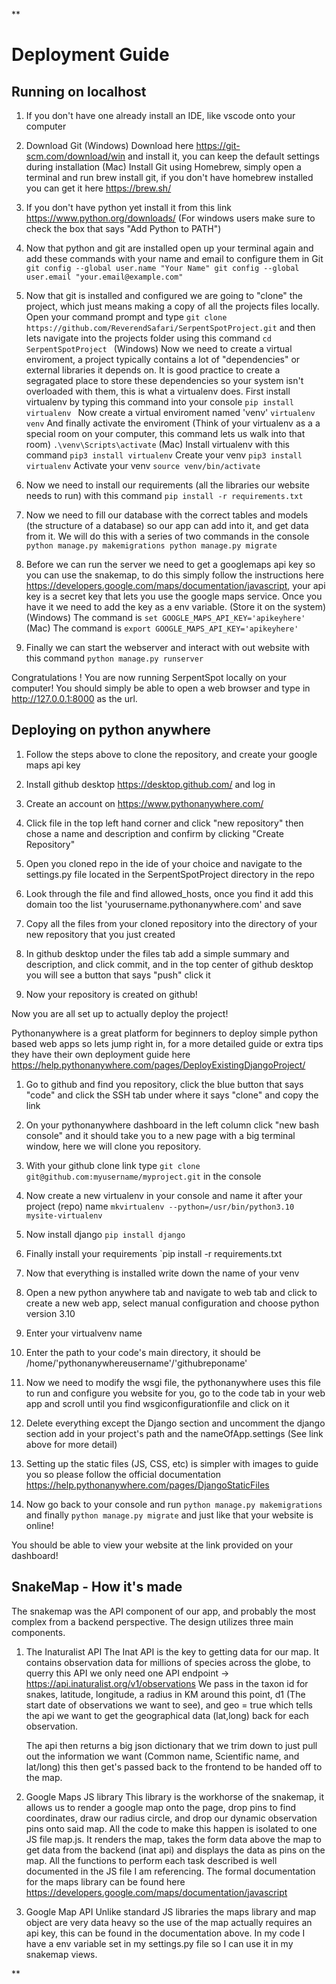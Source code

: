 ﻿**
# Deployment Guide

 ## Running on localhost

 1. If you don't have one already install an IDE, like vscode onto your computer
 2. Download Git
	 (Windows) Download here https://git-scm.com/download/win and install it, you can keep the default settings during installation
	 (Mac) Install Git using Homebrew, simply open a terminal and run brew install git, if you don't have homebrew installed you can get it here https://brew.sh/
 3. If you don't have python yet install it from this link https://www.python.org/downloads/
     (For windows users make sure to check the box that says "Add Python to PATH")
4. Now that python and git are installed open up your terminal again and add these commands with your name and email to configure them in Git  `
git config --global user.name "Your Name"
git config --global user.email "your.email@example.com"
`
5. Now that git is installed and configured we are going to "clone" the project, which just means making a copy of all the projects files locally. 
   Open your command prompt and type 
 `git clone https://github.com/ReverendSafari/SerpentSpotProject.git`
 and then lets navigate into the projects folder using this command
`cd SerpentSpotProject
`
(Windows)
 Now we need to create a virtual enviroment, a project typically contains a lot of "dependencies" or external libraries it depends on. It is good practice to create a segragated place to store these dependencies so your system isn't overloaded with them, this is what a virtualenv does.
 First install virtualenv by typing this command into your console `pip install virtualenv
`
Now create a virtual enviroment named 'venv' `virtualenv venv`
And finally activate the enviroment (Think of your virtualenv as a a special room on your computer, this command lets us walk into that room) `.\venv\Scripts\activate`
(Mac)
 Install virtualenv with this command `pip3 install virtualenv`
Create your venv `pip3 install virtualenv`
Activate your venv `source venv/bin/activate`
6. Now we need to install our requirements (all the libraries our website needs to run) with this command `pip install -r requirements.txt`
7. Now we need to fill our database with the correct tables and models (the structure of a database) so our app can add into it, and get data from it. We will do this with a series of two commands in the console
`python manage.py makemigrations
python manage.py migrate` 

8. Before we can run the server we need to get a googlemaps api key so you can use the snakemap, to do this simply follow the instructions here https://developers.google.com/maps/documentation/javascript, your api key is a secret key that lets you use the google maps service. Once you have it we need to add the key as a env variable. (Store it on the system) 
(Windows) The command is `set GOOGLE_MAPS_API_KEY='apikeyhere'`
(Mac)  The command is `export GOOGLE_MAPS_API_KEY='apikeyhere'`
10. Finally we can start the webserver and interact with out website with this command `python manage.py runserver`

Congratulations ! You are now running SerpentSpot locally on your computer!
You should simply be able to open a web browser and type in http://127.0.0.1:8000 as the url.


## Deploying on python anywhere
1. Follow the steps above to clone the repository, and create your google maps api key
2. Install github desktop https://desktop.github.com/ and log in
3. Create an account on https://www.pythonanywhere.com/
4. Click file in the top left hand corner and click "new repository" then chose a name and description and confirm by clicking "Create Repository"
5. Open you cloned repo in the ide of your choice and navigate to the settings.py file located in the SerpentSpotProject directory in the repo
6. Look through the file and find allowed_hosts, once you find it add this domain too the list 'yourusername.pythonanywhere.com' and save 
7. Copy all the files from your cloned repository into the directory of your new repository that you just created 
8. In github desktop under the files tab add a simple summary and description, and click commit, and in the top center of github desktop you will see a button that says "push" click it

10. Now your repository is created on github!

Now you are all set up to actually deploy the project!

Pythonanywhere is a great platform for beginners to deploy simple python based web apps so lets jump right in, for a more detailed guide or extra tips they have their own deployment guide here https://help.pythonanywhere.com/pages/DeployExistingDjangoProject/

1. Go to github and find you repository, click the blue button that says "code" and click the SSH tab under where it says "clone" and copy the link
2. On your pythonanywhere dashboard in the left column click "new bash console" and it should take you to a new page with a big terminal window, here we will clone you repository.
3. With your github clone link type `git clone git@github.com:myusername/myproject.git` in the console 
4. Now create a new virtualenv in your console and name it after your project (repo) name `mkvirtualenv --python=/usr/bin/python3.10 mysite-virtualenv`
5. Now install django `pip install django`
6. Finally install your requirements `pip install -r requirements.txt
7. Now that everything is installed write down the name of your venv
8. Open a new python anywhere tab and navigate to web tab and click to create a new web app, select manual configuration and choose python version 3.10
9. Enter your virtualvenv name
10. Enter the path to your code's main directory, it should be /home/'pythonanywhereusername'/'githubreponame'
11. Now we need to modify the wsgi file, the pythonanywhere uses this file to run and configure you website for you, go to the code tab in your web app and scroll until you find wsgiconfigurationfile and click on it
12. Delete everything except the Django section and uncomment the django section add in your project's path and the nameOfApp.settings (See link above for more detail) 
13. Setting up the static files (JS, CSS, etc) is simpler with images to guide you so please follow the official documentation https://help.pythonanywhere.com/pages/DjangoStaticFiles

15. Now go back to your console and run `python manage.py makemigrations` and finally `python manage.py migrate` and just like that your website is online! 

You should be able to view your website at the link provided on your dashboard!

## SnakeMap - How it's made

The snakemap was the API component of our app, and probably the most complex from a backend perspective. The design utilizes three main components.

1. The Inaturalist API
The Inat API is the key to getting data for our map. It contains observation data for millions of species across the globe, to querry this API we only need one API endpoint -> https://api.inaturalist.org/v1/observations
We pass in the taxon id for snakes, latitude, longitude, a radius in KM around this point, d1 (The start date of observations we want to see), and geo = true which tells the api we want to get the geographical data (lat,long) back for each observation.
	
	The api then returns a big json dictionary that we trim down to just pull out the information we want (Common name, Scientific name, and lat/long) this then get's passed back to the frontend to be handed off to the map.

2. Google Maps JS library
  This library is the workhorse of the snakemap, it allows us to render a google map onto the page, drop pins to find coordinates, draw our radius circle, and drop our dynamic observation pins onto said map. All the code to make this happen is isolated to one JS file map.js. It renders the map, takes the form data above the map to get data from the backend (inat api) and displays the data as pins on the map. All the functions to perform each task described is well documented in the JS file I am referencing. The formal documentation for the maps library can be found here 
  https://developers.google.com/maps/documentation/javascript


3. Google Map API
Unlike standard JS libraries the maps library and map object are very data heavy so the use of the map actually requires an api key, this can be found in the documentation above. In my code I have a env variable set in my settings.py file so I can use it in my snakemap views.

**
